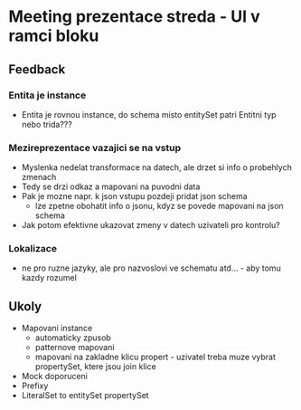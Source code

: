 # Meeting prezentace streda - UI v ramci bloku

## Feedback

### Entita je instance

-   Entita je rovnou instance, do schema misto entitySet patri Entitni typ nebo trida???

### Mezireprezentace vazajici se na vstup

-   Myslenka nedelat transformace na datech, ale drzet si info o probehlych zmenach
-   Tedy se drzi odkaz a mapovani na puvodni data
-   Pak je mozne napr. k json vstupu pozdeji pridat json schema
    -   lze zpetne obohatit info o jsonu, kdyz se povede mapovani na json schema
-   Jak potom efektivne ukazovat zmeny v datech uzivateli pro kontrolu?

### Lokalizace

-   ne pro ruzne jazyky, ale pro nazvoslovi ve schematu atd... - aby tomu kazdy rozumel

## Ukoly

-   Mapovani instance
    -   automaticky zpusob
    -   patternove mapovani
    -   mapovani na zakladne klicu propert - uzivatel treba muze vybrat propertySet, ktere jsou join klice
-   Mock doporuceni
-   Prefixy
-   LiteralSet to entitySet propertySet
